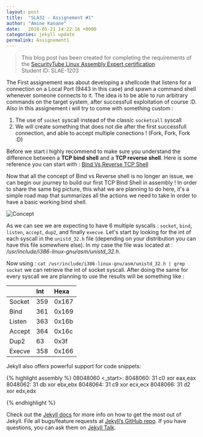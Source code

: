 ```yaml
---
layout: post
title:  "SLA32 - Assignement #1"
author: "Amine Kanane"
date:   2018-05-21 14:22:16 +0000
categories: jekyll update
permalink: Assignement1
---
```

<blockquote class="u--startsWithDoubleQuote"> This blog post has been created for completing the requirements of the <a href="http://securitytube-training.com/online-courses/securitytube-linux-assembly-expert/">SecurityTube Linux Assembly Expert certification</a> <br>
Student ID: SLAE-1203 </blockquote>

The First assignement was about developing a shellcode that listens for a connection on a Local Port (9443 in this case) and spawn a command shell whenever someone connects to it. The idea is to be able to run arbitrary commands on the target system, after successfull exploitation of course :D. Also in this assignement i will try to come with something custom :

1. The use of `socket` syscall instead of the classic `socketcall` syscall
2. We will create something that does not die after the first successfull connection, and able to accept multiple conections ! (Fork, Fork, Fork :D)

Before we start i highly recommend to make sure you understand the difference between a **TCP bind shell** and a **TCP reverse shell**. Here is some reference you can start with : [Bind Vs Reverse TCP Shell]

Now that all the concept of Bind vs Reverse shell is no longer an issue, we can begin our journey to build our first TCP Bind Shell in assembly !
In order to share the same big picture, this what we are planning to do here, it's a simple road map that summarizes all the actions we need to take in order to have a basic working bind shell.

![Concept](SLA32_1.png)

As we can see we are expecting to have 6 multiple syscalls : `socket`, `bind`, `listen`, `accept`, `dup2`, and finally `execve`. Let's start by looking for the int of each syscall in the `unistd_32.h` file (depending on your distribution you can have this file somewhere else). In my case the file was located at : */usr/include/i386-linux-gnu/asm/unistd_32.h*.

Now using : `cat /usr/include/i386-linux-gnu/asm/unistd_32.h | grep socket` we can retrieve the int of socket syscall. After doing the same for every syscall we are planning to use the results will be something like :

|      | Int     | Hexa     |
| :------------- | :------------- | :------------- |
| Socket     | 359       | 0x167       |
| Bind     | 361       | 0x169       |
| Listen     | 363       | 0x16b       |
| Accept     | 364       | 0x16c       |
| Dup2     | 63       | 0x3f       |
| Execve     | 358       | 0x166       |

Jekyll also offers powerful support for code snippets:

{% highlight assembly %}
08048060 <_start>:
 8048060:	31 c0                	xor    eax,eax
 8048062:	31 db                	xor    ebx,ebx
 8048064:	31 c9                	xor    ecx,ecx
 8048066:	31 d2                	xor    edx,edx

{% endhighlight %}

Check out the [Jekyll docs][jekyll-docs] for more info on how to get the most out of Jekyll. File all bugs/feature requests at [Jekyll’s GitHub repo][jekyll-gh]. If you have questions, you can ask them on [Jekyll Talk][jekyll-talk].

[jekyll-docs]: https://jekyllrb.com/docs/home
[jekyll-gh]:   https://github.com/jekyll/jekyll
[jekyll-talk]: https://talk.jekyllrb.com/
[Bind Vs Reverse TCP Shell]: https://www.hackingtutorials.org/networking/hacking-netcat-part-2-bind-reverse-shells/
[SecurityTube Linux Assembly Expert certification]: http://securitytube-training.com/online-courses/securitytube-linux-assembly-expert/

